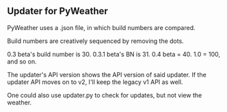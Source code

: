 ## Updater for PyWeather

PyWeather uses a .json file, in which build numbers are compared.

Build numbers are creatively sequenced by removing the dots.

0.3 beta's build number is 30. 0.3.1 beta's BN is 31. 0.4 beta = 40. 1.0 = 100, and so on.

The updater's API version shows the API version of said updater. If the updater API moves on to v2, I'll keep the legacy v1 API as well.

One could also use updater.py to check for updates, but not view the weather.